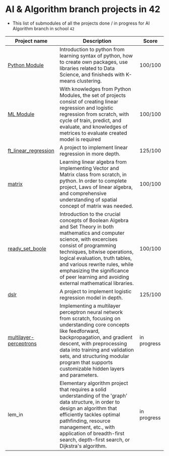 # AI & Algorithm branch projects in 42

- This list of submodules of all the projects done / in progress for AI Algorithm branch in school `42`

|Project name|Description|Score|
|------|---|---|
|[Python Module](https://github.com/sungyongcho/python_module)|Introduction to python from learning syntax of python, how to create own packages, use libraries related to Data Science, and finisheds with K-means clustering.|100/100|
|[ML Module](https://github.com/sungyongcho/ml_module)|With knowledges from Python Modules, the set of projects consist of creating linear regression and logistic regression from scratch, with cycle of train, predict, and evaluate, and knowledges of metrices to evaluate created model is required|100/100|
|[ft_linear_regression](https://github.com/sungyongcho/ft_linear_regression)|A project to implement linear regression in more depth.|125/100|
|[matrix](https://github.com/sungyongcho/matrix)|Learning linear algebra from implementing Vector and Matrix class from scratch, in python. In order to complete project, Laws of linear algebra, and comprehensive understanding of spatial concept of matrix was needed. |100/100|
|[ready_set_boole](https://github.com/sungyongcho/ready_set_boole)|Introduction to the crucial concepts of Boolean Algebra and Set Theory in both mathematics and computer science, with excercises consist of programming techniques, bitwise operations, logical evaluation, truth tables, and various rewrite rules, while emphasizing the significance of peer learning and avoiding external mathematical libraries.|100/100|
|[dslr](https://github.com/sungyongcho/dslr)|A project to implement logistic regression model in depth. |125/100|
|[multilayer-perceptrons](https://github.com/sungyongcho/multilayer-perceptrons)|Implementing a multilayer perceptron neural network from scratch, focusing on understanding core concepts like feedforward, backpropagation, and gradient descent, with preprocessing data into training and validation sets, and structuring modular program that supports customizable hidden layers and parameters.|in progress|
|lem_in|Elementary algorithm project that requires a solid understanding of the 'graph' data structure, in order to design an algorithm that efficiently tackles optimal pathfinding, resource management, etc., with application of breadth-first search, depth-first search, or Dijkstra's algorithm.|in progress|

